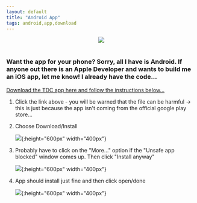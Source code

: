 ```yaml
---
layout: default
title: "Android App"
tags: android,app,download
---
```

<div align="center">
    <a href="https://hits.seeyoufarm.com"><img src="https://hits.seeyoufarm.com/api/count/incr/badge.svg?url={{site.github.url}}%2FMobileApp%2Findex.html&count_bg=%2379C83D&title_bg=%23AE1212&icon=ifood.svg&icon_color=%23E7E7E7&title=visits+%28daily%2Ftotal%29&edge_flat=false"></a><br><br>
</div>

### Want the app for your phone?  Sorry, all I have is Android.  If anyone out there is an Apple Developer and wants to build me an iOS app, let me know!  I already have the code...

[Download the TDC app here and follow the instructions below...]({{site.github.url}}/TDC.apk "download")

1. Click the link above - you will be warned that the file can be harmful ->  this is just because the app isn't coming from the official google play store...

2. Choose Download/Install

    ![]({{site.github.url}}/tdcInstall1.jpg){:height="600px" width="400px"}

3. Probably have to click on the "More..." option if the "Unsafe app blocked" window comes up.  Then click "Install anyway"

    ![]({{site.github.url}}/tdcInstall2.jpg){:height="600px" width="400px"}

4. App should install just fine and then click open/done

    ![]({{site.github.url}}/tdcInstall3.jpg){:height="600px" width="400px"}




<!--If any of the links below don't work for you, just email me at:  craig.willett@gmail.com

* [Submit a Recipe]({{site.github.url}}/Contact/SubmitRecipe/index.html)
* [Submit a Recipe Picture]({{site.github.url}}/Contact/SubmitPicture/index.html)
* [Submit an Issue]({{site.github.url}}/Contact/SubmitIssue/index.html)
* [Give Feedback]({{site.github.url}}/Contact/GiveFeedback/index.html) -->
